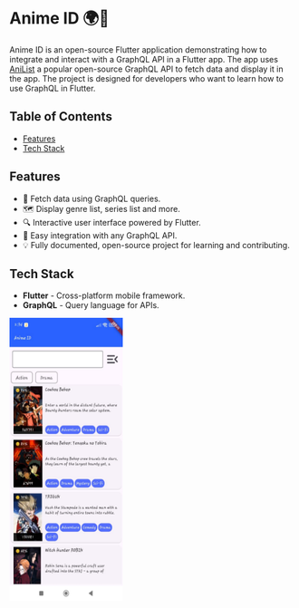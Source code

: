 # Anime ID 🌍📱

Anime ID is an open-source Flutter application demonstrating how to integrate and interact with a GraphQL API in a Flutter app. The app uses [AniList](https://github.com/AniList/ApiV2-GraphQL-Docs) a popular open-source GraphQL API to fetch data and display it in the app. The project is designed for developers who want to learn how to use GraphQL in Flutter.

## Table of Contents
- [Features](#features)
- [Tech Stack](#tech-stack)

## Features
- 📡 Fetch data using GraphQL queries.
- 🗺️ Display genre list, series list and more.
- 🔍 Interactive user interface powered by Flutter.
- 🚀 Easy integration with any GraphQL API.
- 💡 Fully documented, open-source project for learning and contributing.

## Tech Stack
- **Flutter** - Cross-platform mobile framework.
- **GraphQL** - Query language for APIs.

<img src="https://github.com/msarifin29/animeID/blob/master/image.jpg" width="200" height="500" />
